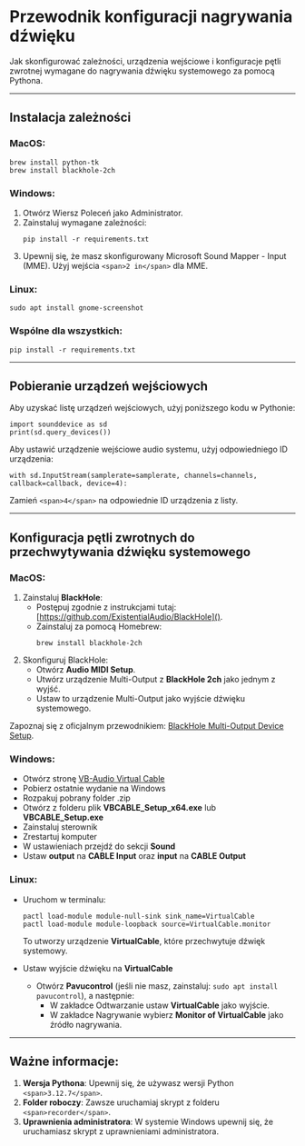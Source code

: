 # Przewodnik konfiguracji nagrywania dźwięku

Jak skonfigurować zależności, urządzenia wejściowe i konfiguracje pętli zwrotnej wymagane do nagrywania dźwięku systemowego za pomocą Pythona.

---

## Instalacja zależności

### MacOS:

```
brew install python-tk
brew install blackhole-2ch
```

### Windows:

1. Otwórz Wiersz Poleceń jako Administrator.
2. Zainstaluj wymagane zależności:
   ```
   pip install -r requirements.txt
   ```
3. Upewnij się, że masz skonfigurowany Microsoft Sound Mapper - Input (MME). Użyj wejścia `<span>2 in</span>` dla MME.

### Linux:

```
sudo apt install gnome-screenshot
```

### Wspólne dla wszystkich:

```
pip install -r requirements.txt
```

---

## Pobieranie urządzeń wejściowych

Aby uzyskać listę urządzeń wejściowych, użyj poniższego kodu w Pythonie:

```
import sounddevice as sd
print(sd.query_devices())
```

Aby ustawić urządzenie wejściowe audio systemu, użyj odpowiedniego ID urządzenia:

```
with sd.InputStream(samplerate=samplerate, channels=channels, callback=callback, device=4):
```

Zamień `<span>4</span>` na odpowiednie ID urządzenia z listy.

---

## Konfiguracja pętli zwrotnych do przechwytywania dźwięku systemowego

### MacOS:

1. Zainstaluj **BlackHole**:
   * Postępuj zgodnie z instrukcjami tutaj: [https://github.com/ExistentialAudio/BlackHole]().
   * Zainstaluj za pomocą Homebrew:
     ```
     brew install blackhole-2ch
     ```
2. Skonfiguruj BlackHole:
   * Otwórz **Audio MIDI Setup**.
   * Utwórz urządzenie Multi-Output z **BlackHole 2ch** jako jednym z wyjść.
   * Ustaw to urządzenie Multi-Output jako wyjście dźwięku systemowego.

Zapoznaj się z oficjalnym przewodnikiem: [BlackHole Multi-Output Device Setup](https://github.com/ExistentialAudio/BlackHole/wiki/Multi-Output-Device).

### Windows:

* Otwórz stronę [VB-Audio Virtual Cable](https://vb-audio.com/Cable/index.htm)
* Pobierz ostatnie wydanie na Windows
* Rozpakuj pobrany folder .zip
* Otwórz z folderu plik **VBCABLE_Setup_x64.exe** lub **VBCABLE_Setup.exe**
* Zainstaluj sterownik
* Zrestartuj komputer
* W ustawieniach przejdź do sekcji **Sound**
* Ustaw **output** na **CABLE Input** oraz **input** na **CABLE Output**

### Linux:

* Uruchom w terminalu:
   ```
   pactl load-module module-null-sink sink_name=VirtualCable
   pactl load-module module-loopback source=VirtualCable.monitor
   ```
   To utworzy urządzenie **VirtualCable**, które przechwytuje dźwięk systemowy.

* Ustaw wyjście dźwięku na **VirtualCable**
   * Otwórz **Pavucontrol** (jeśli nie masz, zainstaluj: ``` sudo apt install pavucontrol ```), a następnie:
      * W zakładce Odtwarzanie ustaw **VirtualCable** jako wyjście.
      * W zakładce Nagrywanie wybierz **Monitor of VirtualCable** jako źródło nagrywania.

---

## Ważne informacje:

1. **Wersja Pythona**: Upewnij się, że używasz wersji Python `<span>3.12.7</span>`.
2. **Folder roboczy**: Zawsze uruchamiaj skrypt z folderu `<span>recorder</span>`.
3. **Uprawnienia administratora**: W systemie Windows upewnij się, że uruchamiasz skrypt z uprawnieniami administratora.
